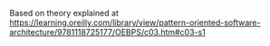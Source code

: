 Based on theory explained at https://learning.oreilly.com/library/view/pattern-oriented-software-architecture/9781118725177/OEBPS/c03.htm#c03-s1